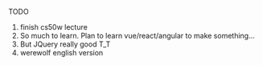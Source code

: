 TODO

1. finish cs50w lecture
2. So much to learn. Plan to learn vue/react/angular to make something...
3. But JQuery really good T_T
4. werewolf english version